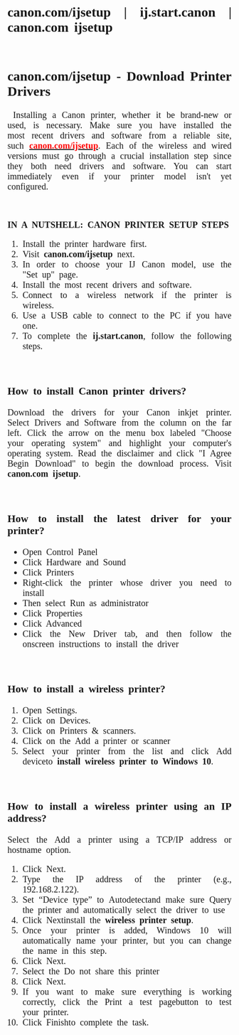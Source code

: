 <div class="container" style="font-family: 'Times New Roman', Times, serif; font-size: 20px; word-spacing: 5px;" align="justify">
<h2><strong>canon.com/ijsetup | ij.start.canon | canon.com ijsetup</strong></h2>
<h2><br /><strong>canon.com/ijsetup - Download Printer Drivers</strong></h2>
<strong>&nbsp;</strong>Installing a Canon printer, whether it be brand-new or used, is necessary. Make sure you have installed the most recent drivers and software from a reliable site, such <a href="https://httpsihtpijstartcanon.com / "><span style="color: #ff0000;"><strong>canon.com/ijsetup</strong></span></a>. Each of the wireless and wired versions must go through a crucial installation step since they both need drivers and software. You can start immediately even if your printer model isn't yet configured.</p>
&nbsp;
<p><strong>IN A NUTSHELL: CANON PRINTER SETUP STEPS</strong></p>
<ol>
<li>Install the printer hardware first.</li>
<li>Visit <strong>canon.com/ijsetup</strong> next.</li>
<li>In order to choose your IJ Canon model, use the "Set up" page.</li>
<li>Install the most recent drivers and software.</li>
<li>Connect to a wireless network if the printer is wireless.</li>
<li>Use a USB cable to connect to the PC if you have one.</li>
<li>To complete the <strong>ij.start.canon</strong>, follow the following steps.</li>
</ol>
&nbsp;
<h3><strong>How to install Canon printer drivers?</strong></h3>
Download the drivers for your Canon inkjet printer. Select Drivers and Software from the column on the far left. Click the arrow on the menu box labeled "Choose your operating system" and highlight your computer's operating system. Read the disclaimer and click "I Agree Begin Download" to begin the download process. Visit <strong>canon.com ijsetup</strong>.</p>
&nbsp;
<h3><strong>How to install the latest driver for your printer?</strong></h3>
<ul>

<li>Open Control Panel</li>
<li>Click Hardware and Sound</li>
<li>Click Printers</li>
<li>Right-click the printer whose driver you need to install</li>
<li>Then select Run as administrator</li>
<li>Click Properties</li>
<li>Click Advanced</li>
<li>Click the New Driver tab, and then follow the onscreen instructions to install the driver</li>
</ul>
&nbsp;
<h3><strong>How to install a wireless printer?</strong></h3>
<ol>
<li>Open&nbsp;Settings.</li>
<li>Click on&nbsp;Devices.</li>
<li>Click on&nbsp;Printers &amp; scanners.</li>
<li>Click on the&nbsp;Add a printer or scanner</li>
<li>Select your printer from the list and click Add deviceto <strong>install wireless printer to Windows 10</strong>.</li>
</ol>
&nbsp;
<h3><strong>How to install a wireless printer using an IP address?</strong></h3>
<p>Select the&nbsp;Add a printer using a TCP/IP address or hostname&nbsp;option.</p>
<ol>
<li>Click&nbsp;Next.</li>
<li>Type the IP address of the printer (e.g., 192.168.2.122).</li>
<li>Set &ldquo;Device type&rdquo; to&nbsp;Autodetectand make sure&nbsp;Query the printer and automatically select the driver to use</li>
<li>Click Nextinstall the <strong>wireless printer setup</strong>.</li>
<li>Once your printer is added, Windows 10 will automatically name your printer, but you can change the name in this step.</li>
<li>Click&nbsp;Next.</li>
<li>Select the&nbsp;Do not share this printer</li>
<li>Click&nbsp;Next.</li>
<li>If you want to make sure everything is working correctly, click the&nbsp;Print a test pagebutton to test your printer.</li>
<li>Click&nbsp;Finishto complete the task.</li>
</ol>
</div>
